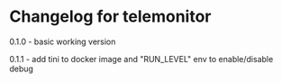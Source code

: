 # Changelog for telemonitor

0.1.0 - basic working version

0.1.1 - add tini to docker image and "RUN_LEVEL" env to enable/disable debug
